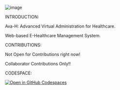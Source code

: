 ![image](https://user-images.githubusercontent.com/91172425/228048134-1e5ce369-db99-4397-8453-545379838114.png)

INTRODUCTION:

Ava-H: Advanced Virtual Administration for Healthcare.  
    
Web-based E-Healthcare Management System.  

CONTRIBUTIONS:

Not Open for Contributions right now!

Collaborator Contributions Only!!   

CODESPACE:

[![Open in GitHub Codespaces](https://github.com/codespaces/badge.svg)](https://rupeshmangalam21-legendary-space-94xgpgv9w7r3x4pw.github.dev/)      


